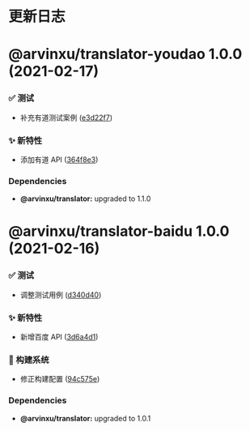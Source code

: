 # 更新日志

# @arvinxu/translator-youdao 1.0.0 (2021-02-17)


### ✅ 测试

* 补充有道测试案例 ([e3d22f7](https://github.com/arvinxx/translator/commit/e3d22f7))


### ✨ 新特性

* 添加有道 API ([364f8e3](https://github.com/arvinxx/translator/commit/364f8e3))





### Dependencies

* **@arvinxu/translator:** upgraded to 1.1.0

# @arvinxu/translator-baidu 1.0.0 (2021-02-16)

### ✅ 测试

- 调整测试用例 ([d340d40](https://github.com/arvinxx/translator/commit/d340d40))

### ✨ 新特性

- 新增百度 API ([3d6a4d1](https://github.com/arvinxx/translator/commit/3d6a4d1))

### 👷 构建系统

- 修正构建配置 ([94c575e](https://github.com/arvinxx/translator/commit/94c575e))

### Dependencies

- **@arvinxu/translator:** upgraded to 1.0.1

